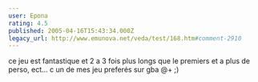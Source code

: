 ```yaml
---
user: Epona
rating: 4.5
published: 2005-04-16T15:43:34.000Z
legacy_url: http://www.emunova.net/veda/test/168.htm#comment-2910
---
```

ce jeu est fantastique et 2 a 3 fois plus longs que le premiers et a plus de perso, ect...
c un de mes jeu preferés sur gba
@+ ;)